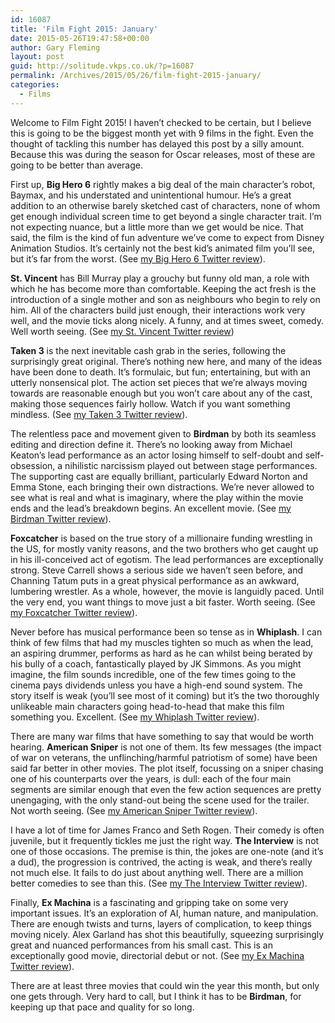 ```yaml
---
id: 16087
title: 'Film Fight 2015: January'
date: 2015-05-26T19:47:58+00:00
author: Gary Fleming
layout: post
guid: http://solitude.vkps.co.uk/?p=16087
permalink: /Archives/2015/05/26/film-fight-2015-january/
categories:
  - Films
---
```

Welcome to Film Fight 2015! I haven&#8217;t checked to be certain, but I believe this is going to be the biggest month yet with 9 films in the fight. Even the thought of tackling this number has delayed this post by a silly amount. Because this was during the season for Oscar releases, most of these are going to be better than average.

First up, **Big Hero 6** rightly makes a big deal of the main character&#8217;s robot, Baymax, and his understated and unintentional humour. He&#8217;s a great addition to an otherwise barely sketched cast of characters, none of whom get enough individual screen time to get beyond a single character trait. I&#8217;m not expecting nuance, but a little more than we get would be nice. That said, the film is the kind of fun adventure we&#8217;ve come to expect from Disney Animation Studios. It&#8217;s certainly not the best kid&#8217;s animated film you&#8217;ll see, but it&#8217;s far from the worst. (See [my Big Hero 6 Twitter review](https://twitter.com/garyfleming/status/552032691391315968)).

**St. Vincent** has Bill Murray play a grouchy but funny old man, a role with which he has become more than comfortable. Keeping the act fresh is the introduction of a single mother and son as neighbours who begin to rely on him. All of the characters build just enough, their interactions work very well, and the movie ticks along nicely. A funny, and at times sweet, comedy. Well worth seeing. (See [my St. Vincent Twitter review](https://twitter.com/garyfleming/status/554739681494319104))

**Taken 3** is the next inevitable cash grab in the series, following the surprisingly great original. There&#8217;s nothing new here, and many of the ideas have been done to death. It&#8217;s formulaic, but fun; entertaining, but with an utterly nonsensical plot. The action set pieces that we&#8217;re always moving towards are reasonable enough but you won&#8217;t care about any of the cast, making those sequences fairly hollow. Watch if you want something mindless. (See [my Taken 3 Twitter review](https://twitter.com/garyfleming/status/554740268696887297)).

The relentless pace and movement given to **Birdman** by both its seamless editing and direction define it. There&#8217;s no looking away from Michael Keaton&#8217;s lead performance as an actor losing himself to self-doubt and self-obsession, a nihilistic narcissism played out between stage performances. The supporting cast are equally brilliant, particularly Edward Norton and Emma Stone, each bringing their own distractions. We&#8217;re never allowed to see what is real and what is imaginary, where the play within the movie ends and the lead&#8217;s breakdown begins. An excellent movie. (See [my Birdman Twitter review](https://twitter.com/garyfleming/status/554741451155070976)).

**Foxcatcher** is based on the true story of a millionaire funding wrestling in the US, for mostly vanity reasons, and the two brothers who get caught up in his ill-conceived act of egotism. The lead performances are exceptionally strong. Steve Carrell shows a serious side we haven&#8217;t seen before, and Channing Tatum puts in a great physical performance as an awkward, lumbering wrestler. As a whole, however, the movie is languidly paced. Until the very end, you want things to move just a bit faster. Worth seeing. (See [my Foxcatcher Twitter review](https://twitter.com/garyfleming/status/557302240973946880)).

Never before has musical performance been so tense as in **Whiplash**. I can think of few films that had my muscles tighten so much as when the lead, an aspiring drummer, performs as hard as he can whilst being berated by his bully of a coach, fantastically played by JK Simmons. As you might imagine, the film sounds incredible, one of the few times going to the cinema pays dividends unless you have a high-end sound system. The story itself is weak (you&#8217;ll see most of it coming) but it&#8217;s the two thoroughly unlikeable main characters going head-to-head that make this film something you. Excellent. (See [my Whiplash Twitter review](https://twitter.com/garyfleming/status/557304314595917825)).

There are many war films that have something to say that would be worth hearing. **American Sniper** is not one of them. Its few messages (the impact of war on veterans, the unflinching/harmful patriotism of some) have been said far better in other movies. The plot itself, focussing on a sniper chasing one of his counterparts over the years, is dull: each of the four main segments are similar enough that even the few action sequences are pretty unengaging, with the only stand-out being the scene used for the trailer. Not worth seeing. (See [my American Sniper Twitter review](https://twitter.com/garyfleming/status/558025475411705857)).

I have a lot of time for James Franco and Seth Rogen. Their comedy is often juvenile, but it frequently tickles me just the right way. **The Interview** is not one of those occasions. The premise is thin, the jokes are one-note (and it&#8217;s a dud), the progression is contrived, the acting is weak, and there&#8217;s really not much else. It fails to do just about anything well. There are a million better comedies to see than this. (See [my The Interview Twitter review](https://twitter.com/garyfleming/status/559074371961372672)).

Finally, **Ex Machina** is a fascinating and gripping take on some very important issues. It&#8217;s an exploration of AI, human nature, and manipulation. There are enough twists and turns, layers of complication, to keep things moving nicely. Alex Garland has shot this beautifully, squeezing surprisingly great and nuanced performances from his small cast. This is an exceptionally good movie, directorial debut or not. (See [my Ex Machina Twitter review](https://twitter.com/garyfleming/status/561164586259603456)).

There are at least three movies that could win the year this month, but only one gets through. Very hard to call, but I think it has to be **Birdman**, for keeping up that pace and quality for so long.